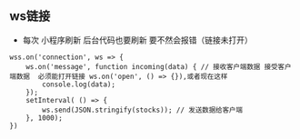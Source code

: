 ## ws链接
* 每次 小程序刷新 后台代码也要刷新  要不然会报错（链接未打开）
```
wss.on('connection', ws => {
    ws.on('message', function incoming(data) { // 接收客户端数据 接受客户端数据  必须能打开链接 ws.on('open', () => {}),或者现在这样
        console.log(data);
    });
    setInterval( () => {
        ws.send(JSON.stringify(stocks)); // 发送数据给客户端
    }, 1000);
})
```
